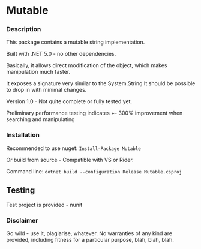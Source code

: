 # Mutable

### Description

This package contains a mutable string implementation.

Built with .NET 5.0 - no other dependencies.

Basically, it allows direct modification of the object, which makes manipulation much faster.

It exposes a signature very similar to the System.String
It should be possible to drop in with minimal changes.

Version 1.0 - Not quite complete or fully tested yet.

Preliminary performance testing indicates +- 300% improvement when searching and manipulating

### Installation

Recommended to use nuget: `Install-Package Mutable`

Or build from source - Compatible with VS or Rider.

Command line: `dotnet build --configuration Release Mutable.csproj`

## Testing

Test project is provided - nunit

### Disclaimer

Go wild - use it, plagiarise, whatever.
No warranties of any kind are provided, including fitness for a particular purpose, blah, blah, blah.
